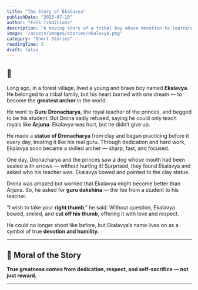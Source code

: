 ```yaml
---
title: "The Story of Ekalavya"
publishDate: "2025-07-10"
author: "Folk Traditions"
description: "A moving story of a tribal boy whose devotion to learning made him a great archer — even without a teacher."
image: "/assets/images/stories/ekalavya.png"
category: "Short Stories"
readingTime: 5
draft: false
---
```


## 🏹

Long ago, in a forest village, lived a young and brave boy named **Ekalavya**. He belonged to a tribal family, but his heart burned with one dream — to become the **greatest archer** in the world.

He went to **Guru Dronacharya**, the royal teacher of the princes, and begged to be his student. But Drona sadly refused, saying he could only teach royals like **Arjuna**. Ekalavya was hurt, but he didn’t give up.

He made a **statue of Dronacharya** from clay and began practicing before it every day, treating it like his real guru. Through dedication and hard work, Ekalavya soon became a skilled archer — sharp, fast, and focused.

One day, Dronacharya and the princes saw a dog whose mouth had been sealed with arrows — without hurting it! Surprised, they found Ekalavya and asked who his teacher was. Ekalavya bowed and pointed to the clay statue.

Drona was amazed but worried that Ekalavya might become better than Arjuna. So, he asked for **guru dakshina** — the fee from a student to his teacher.

“I wish to take your **right thumb**,” he said. Without question, Ekalavya bowed, smiled, and **cut off his thumb**, offering it with love and respect.

He could no longer shoot like before, but Ekalavya’s name lives on as a symbol of true **devotion and humility**.

---

## 🌼 Moral of the Story

**True greatness comes from dedication, respect, and self-sacrifice — not just reward.**

---
